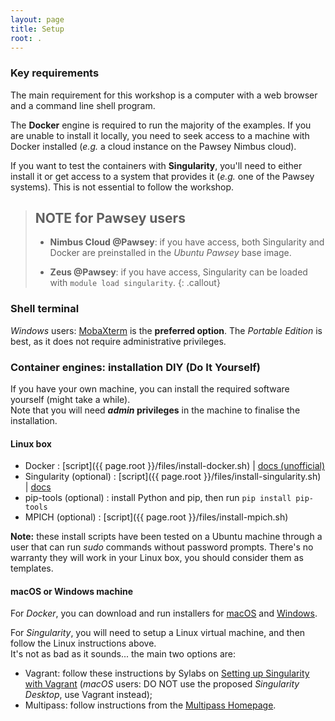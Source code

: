 ```yaml
---
layout: page
title: Setup
root: .
---
```



### Key requirements

The main requirement for this workshop is a computer with a web browser and a command line shell program.  

The **Docker** engine is required to run the majority of the examples.  If you are unable to install it locally, you need to seek access to a machine with Docker installed (*e.g.* a cloud instance on the Pawsey Nimbus cloud).  

If you want to test the containers with **Singularity**, you'll need to either install it or get access to a system that provides it (*e.g.* one of the Pawsey systems).  This is not essential to follow the workshop.


> ## NOTE for Pawsey users
> 
> * **Nimbus Cloud @Pawsey**: if you have access, both Singularity and Docker are preinstalled in the *Ubuntu Pawsey* base image.
> <!-- Test: Ubuntu 18.04 VM with 2 cores, 6 GB RAM, 40 GB disk -->
> 
> * **Zeus @Pawsey**: if you have access, Singularity can be loaded with `module load singularity`. 
{: .callout}


### Shell terminal

*Windows* users: [MobaXterm](https://mobaxterm.mobatek.net/download-home-edition.html) is the **preferred option**.  The *Portable Edition* is best, as it does not require administrative privileges.  
<!--Other acceptable options would be [Visual Studio Code](https://code.visualstudio.com/) or PuTTY, but you will also need to install [Cygwin/X](https://x.cygwin.com) to run the example on X11 applications.  -->


### Container engines: installation DIY (Do It Yourself)

If you have your own machine, you can install the required software yourself (might take a while).  
Note that you will need ***admin* privileges** in the machine to finalise the installation.

#### Linux box

- Docker : [script]({{ page.root }}/files/install-docker.sh) \| [docs (unofficial)](https://www.itzgeek.com/how-tos/linux/ubuntu-how-tos/how-to-install-docker-on-ubuntu-18-04-lts-bionic-beaver.html)
- Singularity (optional) : [script]({{ page.root }}/files/install-singularity.sh) \| [docs](https://sylabs.io/guides/3.5/user-guide/quick_start.html)
- pip-tools (optional) : install Python and pip, then run `pip install pip-tools`
- MPICH (optional) : [script]({{ page.root }}/files/install-mpich.sh)

**Note:** these install scripts have been tested on a Ubuntu machine through a user that can run *sudo* commands without password prompts. There's no warranty they will work in your Linux box, you should consider them as templates.

#### macOS or Windows machine

For *Docker*, you can download and run installers for [macOS](https://hub.docker.com/editions/community/docker-ce-desktop-mac/) and [Windows](https://hub.docker.com/editions/community/docker-ce-desktop-windows/).

For *Singularity*, you will need to setup a Linux virtual machine, and then follow the Linux instructions above.  
It's not as bad as it sounds... the main two options are:
  - Vagrant: follow these instructions by Sylabs on [Setting up Singularity with Vagrant](https://sylabs.io/guides/3.5/admin-guide/installation.html#installation-on-windows-or-mac) (*macOS* users: DO NOT use the proposed *Singularity Desktop*, use Vagrant instead);
  - Multipass: follow instructions from the [Multipass Homepage](https://multipass.run).
